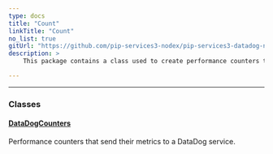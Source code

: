```yaml
---
type: docs
title: "Count"
linkTitle: "Count"
no_list: true
gitUrl: "https://github.com/pip-services3-nodex/pip-services3-datadog-nodex"
description: >
    This package contains a class used to create performance counters that send their metrics to a DataDog service.

---
```

---


<div class="module-body"> 

### Classes

#### [DataDogCounters](datadog_counters)
Performance counters that send their metrics to a DataDog service.

</div>
